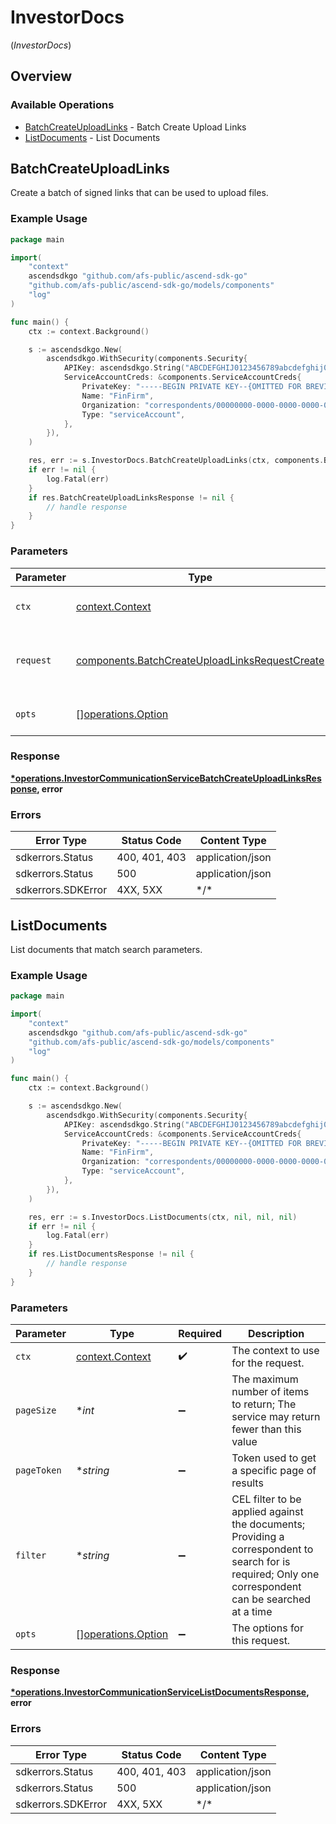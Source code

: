 # InvestorDocs
(*InvestorDocs*)

## Overview

### Available Operations

* [BatchCreateUploadLinks](#batchcreateuploadlinks) - Batch Create Upload Links
* [ListDocuments](#listdocuments) - List Documents

## BatchCreateUploadLinks

Create a batch of signed links that can be used to upload files.

### Example Usage

<!-- UsageSnippet language="go" operationID="InvestorCommunicationService_BatchCreateUploadLinks" method="post" path="/investordocs/v1/uploadLinks:batchCreate" -->
```go
package main

import(
	"context"
	ascendsdkgo "github.com/afs-public/ascend-sdk-go"
	"github.com/afs-public/ascend-sdk-go/models/components"
	"log"
)

func main() {
    ctx := context.Background()

    s := ascendsdkgo.New(
        ascendsdkgo.WithSecurity(components.Security{
            APIKey: ascendsdkgo.String("ABCDEFGHIJ0123456789abcdefghij0123456789"),
            ServiceAccountCreds: &components.ServiceAccountCreds{
                PrivateKey: "-----BEGIN PRIVATE KEY--{OMITTED FOR BREVITY}",
                Name: "FinFirm",
                Organization: "correspondents/00000000-0000-0000-0000-000000000000",
                Type: "serviceAccount",
            },
        }),
    )

    res, err := s.InvestorDocs.BatchCreateUploadLinks(ctx, components.BatchCreateUploadLinksRequestCreate{})
    if err != nil {
        log.Fatal(err)
    }
    if res.BatchCreateUploadLinksResponse != nil {
        // handle response
    }
}
```

### Parameters

| Parameter                                                                                                        | Type                                                                                                             | Required                                                                                                         | Description                                                                                                      |
| ---------------------------------------------------------------------------------------------------------------- | ---------------------------------------------------------------------------------------------------------------- | ---------------------------------------------------------------------------------------------------------------- | ---------------------------------------------------------------------------------------------------------------- |
| `ctx`                                                                                                            | [context.Context](https://pkg.go.dev/context#Context)                                                            | :heavy_check_mark:                                                                                               | The context to use for the request.                                                                              |
| `request`                                                                                                        | [components.BatchCreateUploadLinksRequestCreate](../../models/components/batchcreateuploadlinksrequestcreate.md) | :heavy_check_mark:                                                                                               | The request object to use for the request.                                                                       |
| `opts`                                                                                                           | [][operations.Option](../../models/operations/option.md)                                                         | :heavy_minus_sign:                                                                                               | The options for this request.                                                                                    |

### Response

**[*operations.InvestorCommunicationServiceBatchCreateUploadLinksResponse](../../models/operations/investorcommunicationservicebatchcreateuploadlinksresponse.md), error**

### Errors

| Error Type         | Status Code        | Content Type       |
| ------------------ | ------------------ | ------------------ |
| sdkerrors.Status   | 400, 401, 403      | application/json   |
| sdkerrors.Status   | 500                | application/json   |
| sdkerrors.SDKError | 4XX, 5XX           | \*/\*              |

## ListDocuments

List documents that match search parameters.

### Example Usage

<!-- UsageSnippet language="go" operationID="InvestorCommunicationService_ListDocuments" method="get" path="/investordocs/v1/documents" -->
```go
package main

import(
	"context"
	ascendsdkgo "github.com/afs-public/ascend-sdk-go"
	"github.com/afs-public/ascend-sdk-go/models/components"
	"log"
)

func main() {
    ctx := context.Background()

    s := ascendsdkgo.New(
        ascendsdkgo.WithSecurity(components.Security{
            APIKey: ascendsdkgo.String("ABCDEFGHIJ0123456789abcdefghij0123456789"),
            ServiceAccountCreds: &components.ServiceAccountCreds{
                PrivateKey: "-----BEGIN PRIVATE KEY--{OMITTED FOR BREVITY}",
                Name: "FinFirm",
                Organization: "correspondents/00000000-0000-0000-0000-000000000000",
                Type: "serviceAccount",
            },
        }),
    )

    res, err := s.InvestorDocs.ListDocuments(ctx, nil, nil, nil)
    if err != nil {
        log.Fatal(err)
    }
    if res.ListDocumentsResponse != nil {
        // handle response
    }
}
```

### Parameters

| Parameter                                                                                                                                             | Type                                                                                                                                                  | Required                                                                                                                                              | Description                                                                                                                                           |
| ----------------------------------------------------------------------------------------------------------------------------------------------------- | ----------------------------------------------------------------------------------------------------------------------------------------------------- | ----------------------------------------------------------------------------------------------------------------------------------------------------- | ----------------------------------------------------------------------------------------------------------------------------------------------------- |
| `ctx`                                                                                                                                                 | [context.Context](https://pkg.go.dev/context#Context)                                                                                                 | :heavy_check_mark:                                                                                                                                    | The context to use for the request.                                                                                                                   |
| `pageSize`                                                                                                                                            | **int*                                                                                                                                                | :heavy_minus_sign:                                                                                                                                    | The maximum number of items to return; The service may return fewer than this value                                                                   |
| `pageToken`                                                                                                                                           | **string*                                                                                                                                             | :heavy_minus_sign:                                                                                                                                    | Token used to get a specific page of results                                                                                                          |
| `filter`                                                                                                                                              | **string*                                                                                                                                             | :heavy_minus_sign:                                                                                                                                    | CEL filter to be applied against the documents; Providing a correspondent to search for is required; Only one correspondent can be searched at a time |
| `opts`                                                                                                                                                | [][operations.Option](../../models/operations/option.md)                                                                                              | :heavy_minus_sign:                                                                                                                                    | The options for this request.                                                                                                                         |

### Response

**[*operations.InvestorCommunicationServiceListDocumentsResponse](../../models/operations/investorcommunicationservicelistdocumentsresponse.md), error**

### Errors

| Error Type         | Status Code        | Content Type       |
| ------------------ | ------------------ | ------------------ |
| sdkerrors.Status   | 400, 401, 403      | application/json   |
| sdkerrors.Status   | 500                | application/json   |
| sdkerrors.SDKError | 4XX, 5XX           | \*/\*              |